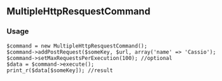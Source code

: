 MultipleHttpResquestCommand
-----

### Usage

	$command = new MultipleHttpResquestCommand();
	$command->addPostRequest($someKey, $url, array('name' => 'Cassio');
	$command->setMaxRequestsPerExecution(100); //optional
	$data = $command->execute();
	print_r($data[$someKey]); //result
	